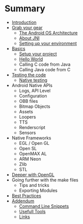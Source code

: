 # Summary

* [Introduction](README.md)
* [Grab your gear](grab_your_gear/README.md)
   * [The Android OS Architecture](grab_your_gear/the_android_os_architecture.md)
   * [About JNI](grab_your_gear/about_jni.md)
   * [Setting up your environment](grab_your_gear/setting_up_your_environment.md)
* [Basics](basics/README.md)
   * [Setup your project](basics/setup_your_project.md)
   * [Hello World](basics/hello_world.md)
   * Calling C code from Java
   * Calling Java code from C
* [Testing the code](testing_the_code/README.md)
   * [Native testing](testing_the_code/native_testing.md)
* Android Native APIs
   * Logs, API Level
   * Configuration
   * OBB files
   * Bitmap Objects
   * Assets 
   * Loopers
   * TTS
   * Renderscript
   * Sensors
* Native Frameworks
   * EGL / Open GL
   * Open SL
   * OpenMAX AL
   * ARM Neon
   * Zlib
   * STL
* [Deeper with OpenGL](deeper_with_opengl/README.md)
* Going further with the make files
   * Tips and tricks
   * Exporting Modules
* [Best Practices ](best_practices/README.md)
* [Addendum](addendum/README.md)
   * [Command Line Snippets](addendum/command_line_snippets.md)
   * [Usefull Tools](addendum/usefull_tools)
   * [Links](addendum/links)

